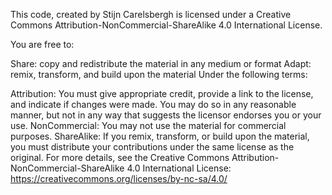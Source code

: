 This code, created by Stijn Carelsbergh is licensed under a Creative Commons Attribution-NonCommercial-ShareAlike 4.0 International License.

You are free to:

Share: copy and redistribute the material in any medium or format
Adapt: remix, transform, and build upon the material
Under the following terms:

Attribution: You must give appropriate credit, provide a link to the license, and indicate if changes were made. You may do so in any reasonable manner, but not in any way that suggests the licensor endorses you or your use.
NonCommercial: You may not use the material for commercial purposes.
ShareAlike: If you remix, transform, or build upon the material, you must distribute your contributions under the same license as the original.
For more details, see the Creative Commons Attribution-NonCommercial-ShareAlike 4.0 International License: https://creativecommons.org/licenses/by-nc-sa/4.0/
